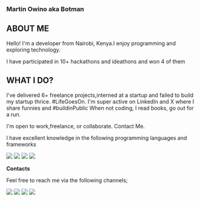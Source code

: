 ### Martin Owino aka Botman

## ABOUT ME

Hello! I'm a developer from Nairobi, Kenya.I enjoy programming and exploring technology.

I have participated in 10+ hackathons and ideathons and won 4 of them

## WHAT I DO?
I've delivered 6+ freelance projects,interned at a startup and failed to build my startup thrice. #LifeGoesOn. I'm super active on LinkedIn and X where I share funnies and #buildinPublic
When not coding, I read books, go out for a run.

I'm open to work,freelance, or collaborate. Contact Me.

I have excellent knowledge in the following programming languages and frameworks

<img src="https://img.shields.io/badge/-Javascript-yellow?logo=Javascript&logoColor=fff">  <img src="https://img.shields.io/badge/-HTML-e34f26?logo=Html5&logoColor=fff">  <img src="https://img.shields.io/badge/CSS%203-1572B6?logo=CSS3#&logoColor=fff"> <img src="https://img.shields.io/badge/-react-white?logo=react#&logoColor=fff"> 

**Contacts**

Feel free to reach me via the following channels;

<a href="www.linkedin.com/in/martin-owino-o" target="_blank"><img src="https://img.shields.io/badge/LinkedIn-blue?logo=LinkedIn#&logoColor=fff"></a>      <a href="https://twitter.com/techbro_mart" target="_blank"><img src="https://img.shields.io/badge/Twitter-white?logo=Twitter#&logoColor=fff"></a>      <a href="wa.me/+254797782614" target="_blank"><img src="https://img.shields.io/badge/-whatsapp-green?logo=Whatsapp&logoColor=white"></a>  <a href="mailto:martinwere14@gmail.com?subject:subject:text" target="_blank"><img src="https://img.shields.io/badge/-Gmail-white?logo=Gmail&logoColor=red"></a>


<!---
Martin-bot-man/Martin-bot-man is a ✨ special ✨ repository because its `README.md` (this file) appears on your GitHub profile.
You can click the Preview link to take a look at your changes.
--->
